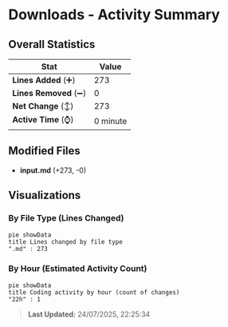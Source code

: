 # Downloads - Activity Summary 

## Overall Statistics

| Stat                   | Value                                                             |
| ---------------------- | ----------------------------------------------------------------- |
| **Lines Added** (➕)   | 273                                          |
| **Lines Removed** (➖) | 0                                        |
| **Net Change** (↕)    | 273                |
| **Active Time** (⌚)   | 0 minute |


## Modified Files
- **input.md** (+273, -0)

## Visualizations

### By File Type (Lines Changed)

```mermaid
pie showData
title Lines changed by file type
".md" : 273
```

### By Hour (Estimated Activity Count)

```mermaid
pie showData
title Coding activity by hour (count of changes)
"22h" : 1
```


> **Last Updated:** 24/07/2025, 22:25:34